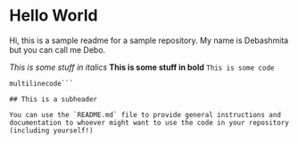 # Hello World

Hi, this is a sample readme for a sample repository. My name is Debashmita but you can call me Debo.

*This is some stuff in italics*
**This is some stuff in bold**
`This is some code`
```This is some
multilinecode```

## This is a subheader

You can use the `README.md` file to provide general instructions and documentation to whoever might want to use the code in your repository (including yourself!)